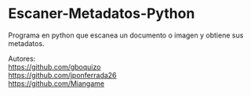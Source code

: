 # Escaner-Metadatos-Python

Programa en python que escanea un documento o imagen y obtiene sus metadatos.

Autores: <br>
https://github.com/gboquizo <br>
https://github.com/jponferrada26 <br> 
https://github.com/Miangame <br>
